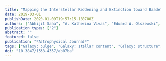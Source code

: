 ```yaml
---
title: "Mapping the Interstellar Reddening and Extinction toward Baadetextquoterights Window Using Minimum Light Colors of ab-type RR Lyrae Stars: Revelations from the De-reddened Color-Magnitude Diagrams"
date: 2019-03-01
publishDate: 2020-01-09T19:57:15.180700Z
authors: ["Abhijit Saha", "A. Katherina Vivas", "Edward W. Olszewski", "Verne Smith", "Knut Olsen", "Robert Blum", "Francisco Valdes", "Jenna Claver", "Annalisa Calamida", "Alistair R. Walker", "Thomas Matheson", "Gautham Narayan", "Monika Soraisam", "Katia Cunha", "T. Axelrod", "Joshua S. Bloom", "S. Bradley Cenko", "Brenda Frye", "Mario Juric", "Catherine Kaleida", "Andrea Kunder", "Adam Miller", "David Nidever", "Stephen Ridgway"]
publication_types: ["2"]
abstract: ""
featured: false
publication: "*Astrophysical Journal*"
tags: ["Galaxy: bulge", "Galaxy: stellar content", "Galaxy: structure", "ISM: dust", "extinction", "methods: data analysis", "stars: variables: RR Lyrae", "Astrophysics - Astrophysics of Galaxies"]
doi: "10.3847/1538-4357/ab07ba"
---
```


